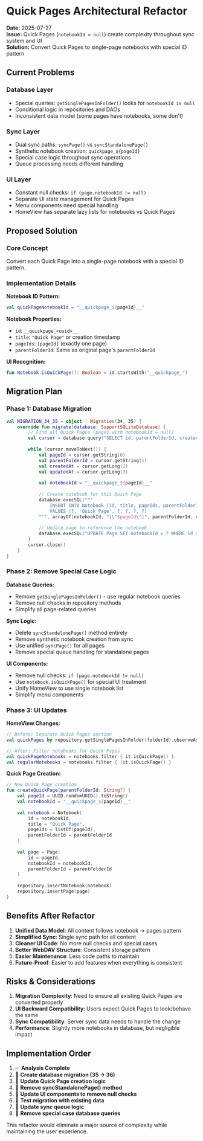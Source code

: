 # Quick Pages Architectural Refactor

**Date:** 2025-07-27  
**Issue:** Quick Pages (`notebookId = null`) create complexity throughout sync system and UI  
**Solution:** Convert Quick Pages to single-page notebooks with special ID pattern  

## **Current Problems**

### **Database Layer**
- Special queries: `getSinglePagesInFolder()` looks for `notebookId is null`
- Conditional logic in repositories and DAOs
- Inconsistent data model (some pages have notebooks, some don't)

### **Sync Layer**
- Dual sync paths: `syncPage()` vs `syncStandalonePage()`
- Synthetic notebook creation: `quickpage_${pageId}` 
- Special case logic throughout sync operations
- Queue processing needs different handling

### **UI Layer**
- Constant null checks: `if (page.notebookId != null)`
- Separate UI state management for Quick Pages
- Menu components need special handling
- HomeView has separate lazy lists for notebooks vs Quick Pages

## **Proposed Solution**

### **Core Concept**
Convert each Quick Page into a single-page notebook with a special ID pattern.

### **Implementation Details**

**Notebook ID Pattern:**
```kotlin
val quickPageNotebookId = "__quickpage_${pageId}__"
```

**Notebook Properties:**
- `id`: `__quickpage_<uuid>__`
- `title`: `"Quick Page"` or creation timestamp
- `pageIds`: `[pageId]` (exactly one page)
- `parentFolderId`: Same as original page's `parentFolderId`

**UI Recognition:**
```kotlin
fun Notebook.isQuickPage(): Boolean = id.startsWith("__quickpage_")
```

## **Migration Plan**

### **Phase 1: Database Migration**
```kotlin
val MIGRATION_34_35 = object : Migration(34, 35) {
    override fun migrate(database: SupportSQLiteDatabase) {
        // Find all Quick Pages (pages with notebookId = null)
        val cursor = database.query("SELECT id, parentFolderId, createdAt, updatedAt FROM Page WHERE notebookId IS NULL")
        
        while (cursor.moveToNext()) {
            val pageId = cursor.getString(0)
            val parentFolderId = cursor.getString(1)
            val createdAt = cursor.getLong(2)
            val updatedAt = cursor.getLong(3)
            
            val notebookId = "__quickpage_${pageId}__"
            
            // Create notebook for this Quick Page
            database.execSQL("""
                INSERT INTO Notebook (id, title, pageIds, parentFolderId, createdAt, updatedAt)
                VALUES (?, 'Quick Page', ?, ?, ?, ?)
            """, arrayOf(notebookId, "[\"$pageId\"]", parentFolderId, createdAt, updatedAt))
            
            // Update page to reference the notebook
            database.execSQL("UPDATE Page SET notebookId = ? WHERE id = ?", arrayOf(notebookId, pageId))
        }
        cursor.close()
    }
}
```

### **Phase 2: Remove Special Case Logic**

**Database Queries:**
- Remove `getSinglePagesInFolder()` - use regular notebook queries
- Remove null checks in repository methods
- Simplify all page-related queries

**Sync Logic:**
- Delete `syncStandalonePage()` method entirely
- Remove synthetic notebook creation from sync
- Use unified `syncPage()` for all pages
- Remove special queue handling for standalone pages

**UI Components:**
- Remove null checks: `if (page.notebookId != null)`
- Use `notebook.isQuickPage()` for special UI treatment
- Unify HomeView to use single notebook list
- Simplify menu components

### **Phase 3: UI Updates**

**HomeView Changes:**
```kotlin
// Before: Separate Quick Pages section
val quickPages by repository.getSinglePagesInFolder(folderId).observeAsState(emptyList())

// After: Filter notebooks for Quick Pages
val quickPageNotebooks = notebooks.filter { it.isQuickPage() }
val regularNotebooks = notebooks.filter { !it.isQuickPage() }
```

**Quick Page Creation:**
```kotlin
// New Quick Page creation
fun createQuickPage(parentFolderId: String?) {
    val pageId = UUID.randomUUID().toString()
    val notebookId = "__quickpage_${pageId}__"
    
    val notebook = Notebook(
        id = notebookId,
        title = "Quick Page",
        pageIds = listOf(pageId),
        parentFolderId = parentFolderId
    )
    
    val page = Page(
        id = pageId,
        notebookId = notebookId,
        parentFolderId = parentFolderId
    )
    
    repository.insertNotebook(notebook)
    repository.insertPage(page)
}
```

## **Benefits After Refactor**

1. **Unified Data Model**: All content follows notebook → pages pattern
2. **Simplified Sync**: Single sync path for all content
3. **Cleaner UI Code**: No more null checks and special cases
4. **Better WebDAV Structure**: Consistent storage pattern
5. **Easier Maintenance**: Less code paths to maintain
6. **Future-Proof**: Easier to add features when everything is consistent

## **Risks & Considerations**

1. **Migration Complexity**: Need to ensure all existing Quick Pages are converted properly
2. **UI Backward Compatibility**: Users expect Quick Pages to look/behave the same
3. **Sync Compatibility**: Server sync data needs to handle the change
4. **Performance**: Slightly more notebooks in database, but negligible impact

## **Implementation Order**

1. ✅ **Analysis Complete**
2. 🔄 **Create database migration (35 → 36)**
3. 🔄 **Update Quick Page creation logic**
4. 🔄 **Remove syncStandalonePage() method**
5. 🔄 **Update UI components to remove null checks**
6. 🔄 **Test migration with existing data**
7. 🔄 **Update sync queue logic**
8. 🔄 **Remove special case database queries**

This refactor would eliminate a major source of complexity while maintaining the user experience.
